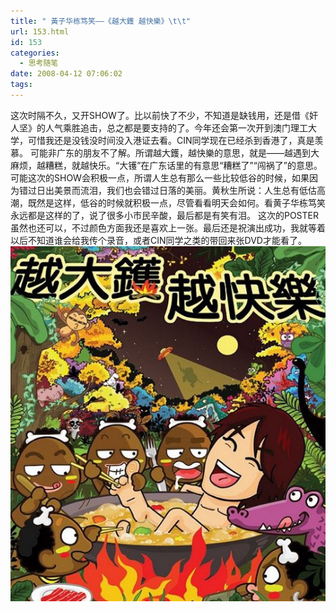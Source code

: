 ```yaml
---
title: " 黃子华栋笃笑——《越大鑊 越快樂》\t\t"
url: 153.html
id: 153
categories:
  - 思考随笔
date: 2008-04-12 07:06:02
tags:
---
```


这次时隔不久，又开SHOW了。比以前快了不少，不知道是缺钱用，还是借《奸人坚》的人气乘胜追击，总之都是要支持的了。今年还会第一次开到澳门理工大学，可惜我还是没钱没时间没入港证去看。CIN同学现在已经杀到香港了，真是羡慕。 可能非广东的朋友不了解。所谓越大鑊，越快樂的意思，就是——越遇到大麻烦，越糟糕，就越快乐。“大镬”在广东话里的有意思“糟糕了”“闯祸了”的意思。可能这次的SHOW会积极一点，所谓人生总有那么一些比较低谷的时候，如果因为错过日出美景而流泪，我们也会错过日落的美丽。黄秋生所说：人生总有低估高潮，既然是这样，低谷的时候就积极一点，尽管看看明天会如何。看黄子华栋笃笑永远都是这样的了，说了很多小市民辛酸，最后都是有笑有泪。 这次的POSTER虽然也还可以，不过颜色方面我还是喜欢上一张。最后还是祝演出成功，我就等着以后不知道谁会给我传个录音，或者CIN同学之类的带回来张DVD才能看了。 ![越大鑊，越快樂](../../images//2008/04/1.jpg)